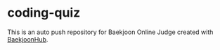 # coding-quiz
This is an auto push repository for Baekjoon Online Judge created with [BaekjoonHub](https://github.com/BaekjoonHub/BaekjoonHub).

